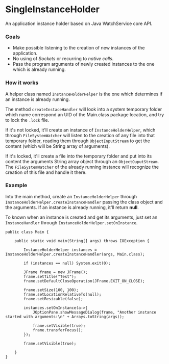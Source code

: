 # SingleInstanceHolder
 An application instance holder based on Java WatchService core API.

### Goals
- Make possible listening to the creation of new instances of the application.
- No using of *Sockets* or recurring to *native calls*.
- Pass the program arguments of newly created instances to the one which is already running.

### How it works
A helper class named `InstanceHolderHelper` is the one which determines if an instance is already running.

The method `createInstaceHandler` will look into a system temporary folder which name correspond an UID of the Main.class package location, and try to lock the `.lock` file. 

If it's not locked, it'll create an instance of `InstanceHolderHelper`,  which through `FileSystemWatcher` will listen to the creation of any file into that temporary folder, reading them through `ObjectInputStream` to get the content (which will be String array of arguments).

If it's locked, it'll create a file into the temporary folder and put into its content the arguments String array object through an `ObjectOuputStream`. The `FileSystemWatcher` of the already running instance will recognize the creation of this file and handle it there.

### Example
Into the main method, create an `InstanceHolderHelper` through `InstanceHolderHelper.createInstanceHandler` passing the class object and the arguments. If an instance is already running, it'll return **null**.

To known when an instance is created and get its arguments, just set an `InstanceHandler` through `InstanceHolderHelper.setOnInstance`.

    public class Main {
	
		public static void main(String[] args) throws IOException {
			
			InstanceHolderHelper instances = InstanceHolderHelper.createInstanceHandler(args, Main.class);
			
			if (instances == null) System.exit(0);

			JFrame frame = new JFrame();
			frame.setTitle("Test");
			frame.setDefaultCloseOperation(JFrame.EXIT_ON_CLOSE);
			
			frame.setSize(100, 100);
			frame.setLocationRelativeTo(null);
			frame.setResizable(false);
			
			instances.setOnInstance(a->{
				JOptionPane.showMessageDialog(frame, "Another instance started with arguments:\n" + Arrays.toString(args));
				
				frame.setVisible(true);
				frame.transferFocus();
			});
			
			frame.setVisible(true);
			
		}
	}

